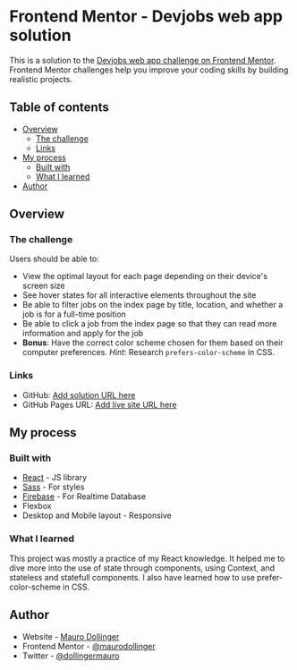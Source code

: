 # Frontend Mentor - Devjobs web app solution

This is a solution to the [Devjobs web app challenge on Frontend Mentor](https://www.frontendmentor.io/challenges/devjobs-web-app-HuvC_LP4l). Frontend Mentor challenges help you improve your coding skills by building realistic projects.

## Table of contents

- [Overview](#overview)
  - [The challenge](#the-challenge)
  - [Links](#links)
- [My process](#my-process)
  - [Built with](#built-with)
  - [What I learned](#what-i-learned)
- [Author](#author)

## Overview

### The challenge

Users should be able to:

- View the optimal layout for each page depending on their device's screen size
- See hover states for all interactive elements throughout the site
- Be able to filter jobs on the index page by title, location, and whether a job is for a full-time position
- Be able to click a job from the index page so that they can read more information and apply for the job
- **Bonus**: Have the correct color scheme chosen for them based on their computer preferences. _Hint_: Research `prefers-color-scheme` in CSS.


### Links

- GitHub: [Add solution URL here](https://maurodollinger.github.io/devjobs-web-app/)
- GitHub Pages URL: [Add live site URL here](https://maurodollinger.github.io/devjobs-web-app/build)

## My process

### Built with

- [React](https://reactjs.org/) - JS library
- [Sass](https://sass-lang.com/) - For styles
- [Firebase](https://firebase.google.com/) - For Realtime Database
- Flexbox
- Desktop and Mobile layout - Responsive

### What I learned

This project was mostly a practice of my React knowledge. 
It helped me to dive more into the use of state through components, using Context, and stateless and statefull components.
I also have learned how to use prefer-color-scheme in CSS. 

## Author

- Website - [Mauro Dollinger](https://www.maurodollinger.com.ar)
- Frontend Mentor - [@maurodollinger](https://www.frontendmentor.io/profile/maurodollinger)
- Twitter - [@dollingermauro](https://www.twitter.com/dollingermauro)
